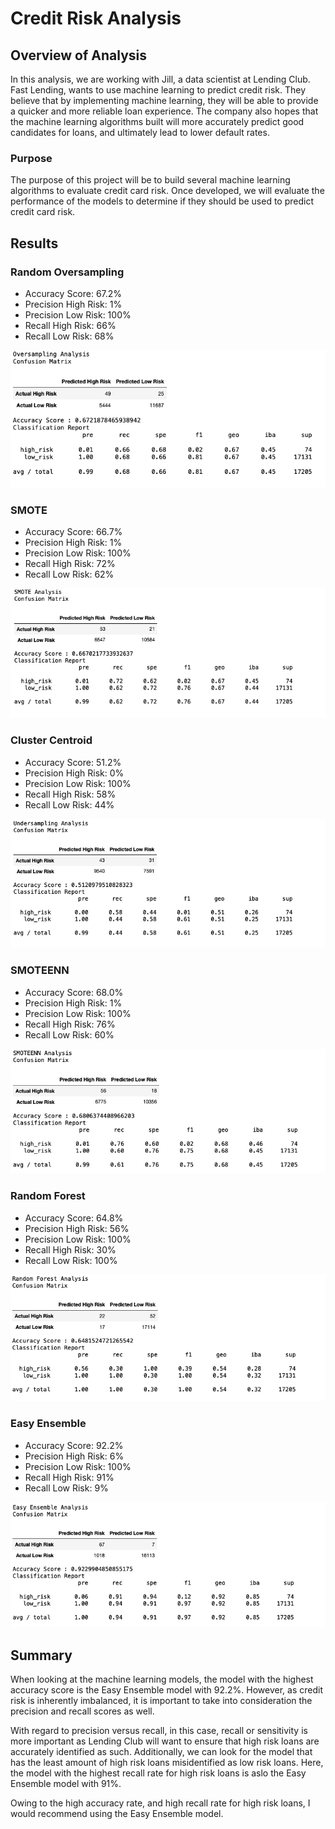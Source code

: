 # Credit Risk Analysis

## Overview of Analysis

In this analysis, we are working with Jill, a data scientist at Lending Club. Fast Lending, wants to use machine learning to predict credit risk.
They believe that by implementing machine learning, they will be able to provide a quicker and more reliable loan experience. The company also hopes
that the machine learning algorithms built will more accurately predict good candidates for loans, and ultimately lead to lower default rates.

### Purpose

The purpose of this project will be to build several machine learning algorithms to evaluate credit card risk. Once developed, we will evaluate
the performance of the models to determine if they should be used to predict credit card risk.

## Results

### Random Oversampling

- Accuracy Score: 67.2%
- Precision High Risk: 1%
- Precision Low Risk: 100%
- Recall High Risk: 66%
- Recall Low Risk: 68%

![This is an image](https://github.com/jstawarz/credit_risk_analysis/blob/main/resources/oversampling.png)

### SMOTE

- Accuracy Score: 66.7%
- Precision High Risk: 1%
- Precision Low Risk: 100%
- Recall High Risk: 72%
- Recall Low Risk: 62%

![This is an image](https://github.com/jstawarz/credit_risk_analysis/blob/main/resources/smote.png)

### Cluster Centroid

- Accuracy Score: 51.2%
- Precision High Risk: 0%
- Precision Low Risk: 100%
- Recall High Risk: 58%
- Recall Low Risk: 44%

![This is an image](https://github.com/jstawarz/credit_risk_analysis/blob/main/resources/cluster_centroid.png)

### SMOTEENN

- Accuracy Score: 68.0%
- Precision High Risk: 1%
- Precision Low Risk: 100%
- Recall High Risk: 76%
- Recall Low Risk: 60%

![This is an image](https://github.com/jstawarz/credit_risk_analysis/blob/main/resources/smoteenn.png)

### Random Forest 

- Accuracy Score: 64.8%
- Precision High Risk: 56%
- Precision Low Risk: 100%
- Recall High Risk: 30%
- Recall Low Risk: 100%

![This is an image](https://github.com/jstawarz/credit_risk_analysis/blob/main/resources/random_forest.png)

### Easy Ensemble

- Accuracy Score: 92.2%
- Precision High Risk: 6%
- Precision Low Risk: 100%
- Recall High Risk: 91%
- Recall Low Risk: 9%

![This is an image](https://github.com/jstawarz/credit_risk_analysis/blob/main/resources/easy_ensemble.png)


## Summary

When looking at the machine learning models, the model with the highest accuracy score is the Easy Ensemble model with 92.2%. However, 
as credit risk is inherently imbalanced, it is important to take into consideration the precision and recall scores as well. 

With regard to precision versus recall, in this case, recall or sensitivity is more important as Lending Club will want to ensure that 
high risk loans are accurately identified as such. Additionally, we can look for the model that has the least amount of high risk loans
misidentified as low risk loans. Here, the model with the highest recall rate for high risk loans is aslo the Easy Ensemble model with 91%. 

Owing to the high accuracy rate, and high recall rate for high risk loans, I would recommend using the Easy Ensemble model. 


